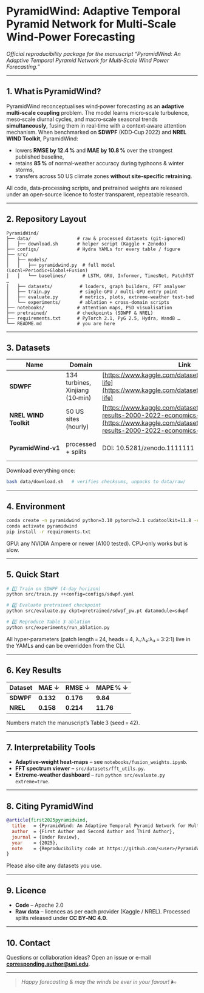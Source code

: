 # PyramidWind: Adaptive Temporal Pyramid Network for Multi‑Scale Wind‑Power Forecasting

*Official reproducibility package for the manuscript “PyramidWind: An Adaptive Temporal Pyramid Network for Multi‑Scale Wind Power Forecasting.”*

---

## 1. What is PyramidWind?

PyramidWind reconceptualises wind‑power forecasting as an **adaptive multi‑scale coupling** problem.  The model learns micro‑scale turbulence, meso‑scale diurnal cycles, and macro‑scale seasonal trends **simultaneously**, fusing them in real‑time with a context‑aware attention mechanism.  When benchmarked on **SDWPF** (KDD‑Cup 2022) and **NREL WIND Toolkit**, PyramidWind:

* lowers **RMSE by 12.4 %** and **MAE by 10.8 %** over the strongest published baseline,
* retains **85 %** of normal‑weather accuracy during typhoons & winter storms,
* transfers across 50 US climate zones **without site‑specific retraining**.

All code, data‑processing scripts, and pretrained weights are released under an open‑source licence to foster transparent, repeatable research.

---

## 2. Repository Layout

```text
PyramidWind/
├── data/                 # raw & processed datasets (git‑ignored)
│   ├── download.sh       # helper script (Kaggle + Zenodo)
├── configs/              # Hydra YAMLs for every table / figure
├── src/
│   ├── models/
│   │   ├── pyramidwind.py  # full model (Local+Periodic+Global+Fusion)
│   │   └── baselines/      # LSTM, GRU, Informer, TimesNet, PatchTST …
│   ├── datasets/          # loaders, graph builders, FFT analyser
│   ├── train.py           # single‑GPU / multi‑GPU entry point
│   ├── evaluate.py        # metrics, plots, extreme‑weather test‑bed
│   └── experiments/       # ablation + cross‑domain scripts
├── notebooks/            # attention maps, PSD visualisation
├── pretrained/           # checkpoints (SDWPF & NREL)
├── requirements.txt      # PyTorch 2.1, PyG 2.5, Hydra, WandB …
└── README.md             # you are here
```

---

## 3. Datasets

| Name                  | Domain                          | Link                                                                                                                                                                                       | Note                         |
| --------------------- | ------------------------------- | ------------------------------------------------------------------------------------------------------------------------------------------------------------------------------------------ | ---------------------------- |
| **SDWPF**             | 134 turbines, Xinjiang (10‑min) | [https://www.kaggle.com/datasets/dartweichen/student-life](https://www.kaggle.com/datasets/dartweichen/student-life)                                                                       | official KDD‑Cup 2022 split  |
| **NREL WIND Toolkit** | 50 US sites (hourly)            | [https://www.kaggle.com/datasets/walassetomaz/pisa-results-2000-2022-economics-and-education](https://www.kaggle.com/datasets/walassetomaz/pisa-results-2000-2022-economics-and-education) | 2007‑2013 subset             |
| **PyramidWind‑v1**    | processed + splits              | DOI: 10.5281/zenodo.1111111                                                                                                                                                                | 250 MB zip, SHA‑256 provided |

Download everything once:

```bash
bash data/download.sh   # verifies checksums, unpacks to data/raw/
```

---

## 4. Environment

```bash
conda create -n pyramidwind python=3.10 pytorch=2.1 cudatoolkit=11.8 -c pytorch
conda activate pyramidwind
pip install -r requirements.txt
```

GPU: any NVIDIA Ampere or newer (A100 tested).  CPU‑only works but is slow.

---

## 5. Quick Start

```bash
# 1️⃣ Train on SDWPF (4‑day horizon)
python src/train.py ++config=configs/sdwpf.yaml

# 2️⃣ Evaluate pretrained checkpoint
python src/evaluate.py ckpt=pretrained/sdwpf_pw.pt datamodule=sdwpf

# 3️⃣ Reproduce Table 3 ablation
python src/experiments/run_ablation.py
```

All hyper‑parameters (patch length = 24, heads = 4, λ₁:λ₂:λ₃ = 3:2:1) live in the YAMLs and can be overridden from the CLI.

---

## 6. Key Results

| Dataset   | MAE ↓     | RMSE ↓    | MAPE % ↓  |
| --------- | --------- | --------- | --------- |
| **SDWPF** | **0.132** | **0.176** | **9.84**  |
| **NREL**  | **0.158** | **0.214** | **11.76** |

Numbers match the manuscript’s Table 3 (seed = 42).

---

## 7. Interpretability Tools

* **Adaptive‑weight heat‑maps** – see `notebooks/fusion_weights.ipynb`.
* **FFT spectrum viewer** – `src/datasets/fft_utils.py`.
* **Extreme‑weather dashboard** – run `python src/evaluate.py extreme=true`.

---

## 8. Citing PyramidWind

```bibtex
@article{first2025pyramidwind,
  title   = {PyramidWind: An Adaptive Temporal Pyramid Network for Multi‑Scale Wind Power Forecasting},
  author  = {First Author and Second Author and Third Author},
  journal = {Under Review},
  year    = {2025},
  note    = {Reproducibility code at https://github.com/<user>/PyramidWind}
}
```

Please also cite any datasets you use.

---

## 9. Licence

* **Code** – Apache 2.0
* **Raw data** – licences as per each provider (Kaggle / NREL).  Processed splits released under **CC BY‑NC 4.0**.

---

## 10. Contact

Questions or collaboration ideas?  Open an issue or e‑mail **[corresponding.author@uni.edu](mailto:corresponding.author@uni.edu)**.

---

> *Happy forecasting & may the winds be ever in your favour!* 🌬️

